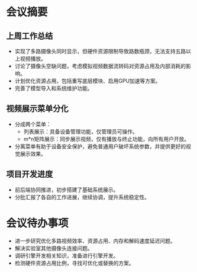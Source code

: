 # 会议摘要

## 上周工作总结
- 实现了多路摄像头同时显示，但硬件资源限制导致路数瓶颈，无法支持五路以上视频播放。
- 讨论了摄像头空缺问题，考虑模拟视频数据流转码对资源占用及内部消耗的影响。
- 计划优化资源占用，包括重写底层模块、启用GPU加速等方案。
- 完善了模型导入和系统维护功能。

## 视频展示菜单分化
- 分成两个菜单：
  - 列表展示：具备设备管理功能，仅管理员可操作。
  - m*n矩阵展示：同步展示视频，仅有播放与终止功能，向所有用户开放。
- 分离菜单有助于设备安全保护，避免普通用户破坏系统参数，并提供更好的视觉展示效果。

## 项目开发进度
- 前后端协同推进，初步搭建了基础系统展示。
- 分批汇报了各自的工作进展，继续协调，提升系统稳定性。

# 会议待办事项
- 进一步研究优化多路视频效率、资源占用、内存和解码速度延迟问题。
- 解决实验室其他摄像头连接问题。
- 调研引擎开发相关知识，准备进行引擎开发。
- 检测硬件资源占用比例，寻找可优化或替换的方案。
